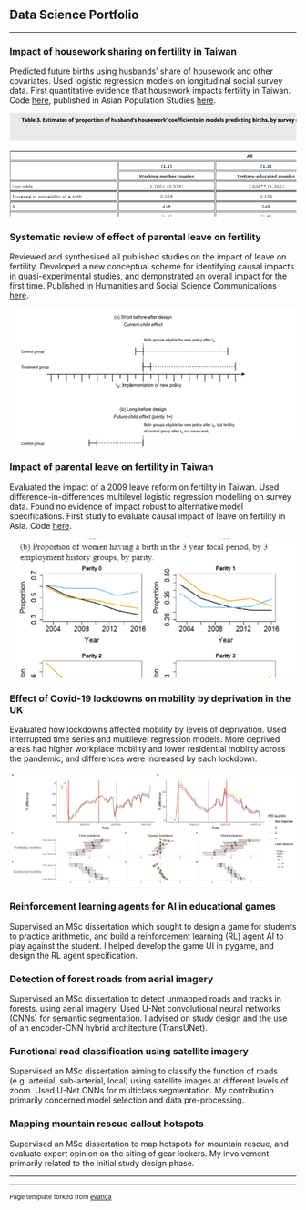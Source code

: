 ## Data Science Portfolio

---

### Impact of housework sharing on fertility in Taiwan

Predicted future births using husbands’ share of housework and other covariates. Used logistic regression models on longitudinal social survey data. First quantitative evidence that housework impacts fertility in Taiwan. Code [here](https://github.com/jacacthomas/houseworkFertilityTaiwan), published in Asian Population Studies [here](https://doi.org/10.1080/17441730.2022.2035555).

<img src="images/paper1tablecropped2.png">

### Systematic review of effect of parental leave on fertility

Reviewed and synthesised all published studies on the impact of leave on fertility. Developed a new conceptual scheme for identifying causal impacts in quasi-experimental studies, and demonstrated an overall impact for the first time. Published in Humanities and Social Science Communications [here](https://doi.org/10.1057/s41599-022-01270-w).

<img src="images/paper2studydesigns.png">

### Impact of parental leave on fertility in Taiwan

Evaluated the impact of a 2009 leave reform on fertility in Taiwan. Used difference-in-differences multilevel logistic regression modelling on survey data. Found no evidence of impact robust to alternative model specifications. First study to evaluate causal impact of leave on fertility in Asia. Code [here](https://github.com/jacacthomas/p3_rfiles).

<img src="images/paper3graph.png">

### Effect of Covid-19 lockdowns on mobility by deprivation in the UK

Evaluated how lockdowns affected mobility by levels of deprivation. Used interrupted time series and multilevel regression models. More deprived areas had higher workplace mobility and lower residential mobility across the pandemic, and differences were increased by each lockdown.

<img src="images/combined_plots.png">

### Reinforcement learning agents for AI in educational games

Supervised an MSc dissertation which sought to design a game for students to practice arithmetic, and build a reinforcement learning (RL) agent AI to play against the student. I helped develop the game UI in pygame, and design the RL agent specification.

### Detection of forest roads from aerial imagery

Supervised an MSc dissertation to detect unmapped roads and tracks in forests, using aerial imagery. Used U-Net convolutional neural networks (CNNs) for semantic segmentation. I advised on study design and the use of an encoder-CNN hybrid architecture (TransUNet).

### Functional road classification using satellite imagery

Supervised an MSc dissertation aiming to classify the function of roads (e.g. arterial, sub-arterial, local) using satellite images at different levels of zoom. Used U-Net CNNs for multiclass segmentation. My contribution primarily concerned model selection and data pre-processing.

### Mapping mountain rescue callout hotspots

Supervised an MSc dissertation to map hotspots for mountain rescue, and evaluate expert opinion on the siting of gear lockers. My involvement primarily related to the initial study design phase.



---


---
<p style="font-size:11px">Page template forked from <a href="https://github.com/evanca/quick-portfolio">evanca</a></p>
<!-- Remove above link if you don't want to attibute -->
